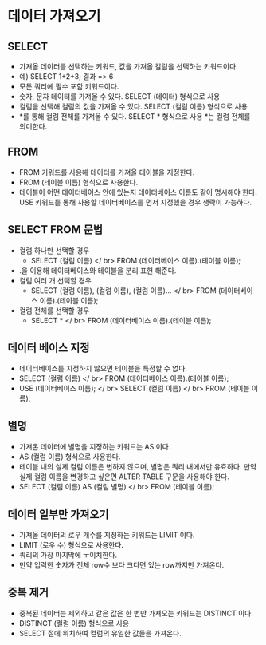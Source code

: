 # 데이터 가져오기
## SELECT
- 가져올 데이터를 선택하는 키워드, 값을 가져올 칼럼을 선택하는 키워드이다.
- 예) SELECT 1+2+3; 결과 => 6
- 모든 쿼리에 필수 포함 키워드이다.
- 숫자, 문자 데이터를 가져올 수 있다. SELECT (데이터) 형식으로 사용
- 컬럼을 선택해 컬럼의 값을 가져올 수 있다. SELECT (컬럼 이름) 형식으로 사용
- *를 통해 컬럼 전체를 가져올 수 있다. SELECT * 형식으로 사용 *는 컬럼 전체를 의미한다.

## FROM
- FROM 키워드를 사용해 데이터를 가져올 테이블을 지정한다.
- FROM (테이블 이름) 형식으로 사용한다.
- 테이블이 어떤 데이터베이스 안에 있는지 데이터베이스 이름도 같이 명시해야 한다. USE 키워드를 통해 사용할 데이터베이스를 먼저 지정했을 경우 생략이 가능하다.

## SELECT FROM 문법
- 컬럼 하나만 선택할 경우
  - SELECT (컬럼 이름) </ br>
    FROM (데이터베이스 이름).(테이블 이름);
- .을 이용해 데이터베이스와 테이블을 분리 표현 해준다.
- 컬럼 여러 개 선택할 경우
  - SELECT (컬럼 이름), (컬럼 이름), (컬럼 이름)... </ br>
    FROM (데이터베이스 이름).(테이블 이름);
- 컬럼 전체를 선택할 경우
  - SELECT * </ br>
    FROM (데이터베이스 이름).(테이블 이름);
    
## 데이터 베이스 지정
- 데이터베이스를 지정하지 않으면 테이블을 특정할 수 없다.
- SELECT (컬럼 이름) </ br>
  FROM (데이터베이스 이름).(테이블 이름);
- USE (데이터베이스 이름); </ br>
  SELECT (컬럼 이름) </ br>
  FROM (테이블 이름);

## 별명
- 가져온 데이터에 별명을 지정하는 키워드는 AS 이다.
- AS (컬럼 이름) 형식으로 사용한다.
- 테이블 내의 실제 컬럼 이름은 변하지 않으며, 별명은 쿼리 내에서만 유효하다. 만약 실제 컬럼 이름을 변경하고 싶은면 ALTER TABLE 구문을 사용해야 한다.
- SELECT (컬럼 이름) AS (컬럼 별명) </ br>
  FROM (테이블 이름);
  
## 데이터 일부만 가져오기
- 가져올 데이터의 로우 개수를 지정하는 키워드는 LIMIT 이다.
- LIMIT (로우 수) 형식으로 사용한다.
- 쿼리의 가장 마지막에 ㅜ이치한다.
- 만약 입력한 숫자가 전체 row수 보다 크다면 있는 row까지만 가져온다.

## 중복 제거
- 중복된 데이터는 제외하고 같은 값은 한 번만 가져오는 키워드는 DISTINCT 이다.
- DISTINCT (컬럼 이름) 형식으로 사용
- SELECT 절에 위치하여 컬럼의 유일한 값들을 가져온다.













